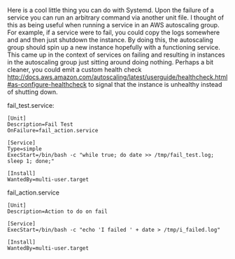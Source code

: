 Here is a cool little thing you can do with Systemd. Upon the failure of a service you can run an arbitrary command via another unit file. I thought of this as being useful when running a service in an AWS autoscaling group. For example, if a service were to fail, you could copy the logs somewhere and and then just shutdown the instance. By doing this, the autoscaling group should spin up a new instance hopefully with a functioning service. This came up in the context of services on failing and resulting in instances in the autoscaling group just sitting around doing nothing. Perhaps a bit cleaner, you could emit a custom health check http://docs.aws.amazon.com/autoscaling/latest/userguide/healthcheck.html#as-configure-healthcheck to signal that the instance is unhealthy instead of shutting down.

fail_test.service:
```
[Unit]
Description=Fail Test
OnFailure=fail_action.service

[Service]
Type=simple
ExecStart=/bin/bash -c "while true; do date >> /tmp/fail_test.log; sleep 1; done;"

[Install]
WantedBy=multi-user.target
```

fail_action.service
```
[Unit]
Description=Action to do on fail

[Service]
ExecStart=/bin/bash -c "echo 'I failed ' + date > /tmp/i_failed.log"

[Install]
WantedBy=multi-user.target
```
